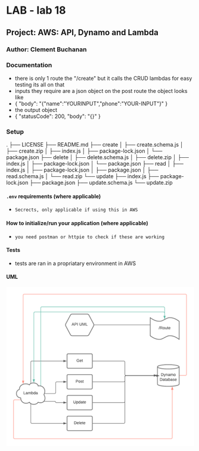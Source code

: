 # LAB - lab 18

## Project: AWS: API, Dynamo and Lambda

### Author: Clement Buchanan

### Documentation

- there is only 1 route the "/create" but it calls the CRUD lambdas for easy testing its all on that
- inputs they require are a json object on the post route the object looks like
- {
  "body": "{\"name\":\"YOURINPUT\",\"phone\":\"YOUR-INPUT\"}"
  }
- the output object
- {
  "statusCode": 200,
  "body": "{}"
  }

### Setup

.
├── LICENSE
├── README.md
├── create
│ ├── create.schema.js
│ ├── create.zip
│ ├── index.js
│ ├── package-lock.json
│ └── package.json
├── delete
│ ├── delete.schema.js
│ ├── delete.zip
│ ├── index.js
│ ├── package-lock.json
│ └── package.json
├── read
│ ├── index.js
│ ├── package-lock.json
│ ├── package.json
│ ├── read.schema.js
│ └── read.zip
└── update
├── index.js
├── package-lock.json
├── package.json
├── update.schema.js
└── update.zip

#### `.env` requirements (where applicable)

- `Secrects, only applicable if using this in AWS`

#### How to initialize/run your application (where applicable)

- `you need postman or httpie to check if these are working`


#### Tests

- tests are ran in a propriatary environment in AWS


#### UML

![UML](./assets/REST-API.png)
